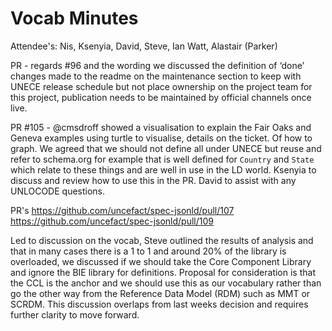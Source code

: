 # Vocab Minutes

Attendee's:
Nis, Ksenyia, David, Steve, Ian Watt, Alastair (Parker)


PR - regards #96 and the wording we discussed the definition of ‘done’ changes made to the readme on the maintenance section to keep with UNECE release schedule but not place ownership on the project team for this project, publication needs to be maintained by official channels once live.

PR #105 - @cmsdroff showed a visualisation to explain the Fair Oaks and Geneva examples using turtle to visualise, details on the ticket. Of how to graph.  We agreed that we should not define all under UNECE but reuse and refer to schema.org for example that is well defined for `Country` and `State` which relate to these things and are well in use in the LD world.  Ksenyia to discuss and review how to use this in the PR.  David to assist with any UNLOCODE questions.

PR's
https://github.com/uncefact/spec-jsonld/pull/107
https://github.com/uncefact/spec-jsonld/pull/109

Led to discussion on the vocab, Steve outlined the results of analysis and that in many cases there is a 1 to 1 and around 20% of the library is overloaded, we discussed if we should take the Core Component Library and ignore the BIE library for definitions.  Proposal for consideration is that the CCL is the anchor and we should use this as our vocabulary rather than go the other way from the Reference Data Model (RDM) such as MMT or SCRDM.  This discussion overlaps from last weeks decision and requires further clarity to move forward. 
